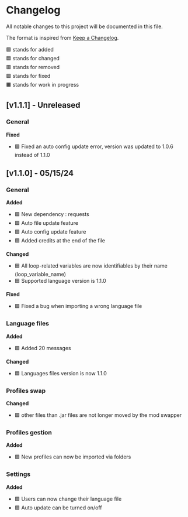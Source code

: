 # Changelog

All notable changes to this project will be documented in this file.

The format is inspired from [Keep a Changelog](https://keepachangelog.com/en/1.1.0/).

🟩 stands for added<br>
🟦 stands for changed<br>
🟥 stands for removed<br>
🟪 stands for fixed<br>
🟧 stands for work in progress<br>


## [v1.1.1] - Unreleased

### **General**

**Fixed**
- 🟪 Fixed an auto config update error, version was updated to 1.0.6 instead of 1.1.0


## [v1.1.0] - 05/15/24

### **General**

**Added**
- 🟩 New dependency : requests
- 🟩 Auto file update feature
- 🟩 Auto config update feature
- 🟩 Added credits at the end of the file

**Changed**
- 🟦 All loop-related variables are now identifiables by their name (loop_variable_name)
- 🟦 Supported language version is 1.1.0

**Fixed**
- 🟪 Fixed a bug when importing a wrong language file

### **Language files**

**Added**
- 🟩 Added 20 messages

**Changed**
- 🟦 Languages files version is now 1.1.0

### **Profiles swap**

**Changed**
- 🟩 other files than .jar files are not longer moved by the mod swapper

### **Profiles gestion**

**Added**
- 🟩 New profiles can now be imported via folders

### **Settings**

**Added**
- 🟩 Users can now change their language file
- 🟩 Auto update can be turned on/off